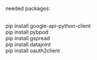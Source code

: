 needed packages:<br><br>

pip install google-api-python-client <br>
pip install pybpod <br>
pip install gspread <br>
pip install datajoint <br>
pip install oauth2client <br>
